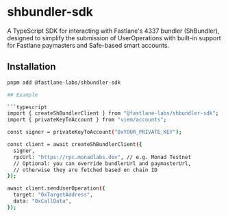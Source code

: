# shbundler-sdk

A TypeScript SDK for interacting with Fastlane's 4337 bundler (ShBundler), designed to simplify the submission of UserOperations with built-in support for Fastlane paymasters and Safe-based smart accounts.

## Installation

```bash
pnpm add @fastlane-labs/shbundler-sdk

## Example 

```typescript
import { createShBundlerClient } from "@fastlane-labs/shbundler-sdk";
import { privateKeyToAccount } from "viem/accounts";

const signer = privateKeyToAccount("0xYOUR_PRIVATE_KEY");

const client = await createShBundlerClient({
  signer,
  rpcUrl: "https://rpc.monadlabs.dev", // e.g. Monad Testnet
  // Optional: you can override bundlerUrl and paymasterUrl,
  // otherwise they are fetched based on chain ID
});

await client.sendUserOperation({
  target: "0xTargetAddress",
  data: "0xCallData",
});
```